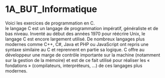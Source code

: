 # 1A_BUT_Informatique
Voici les exercices de programmation en C.  
le langage C est un langage de programmation impératif, généraliste et de bas niveau. Inventé au début des années 1970 pour réécrire Unix, le langage C est encore largement utilisé. De nombreux langages plus modernes comme C++, C#, Java et PHP ou JavaScript ont repris une syntaxe similaire au C et reprennent en partie sa logique. C offre au développeur une marge de contrôle importante sur la machine (notamment sur la gestion de la mémoire) et est de ce fait utilisé pour réaliser les « fondations » (compilateurs, interpréteurs, …) de ces langages plus modernes.
